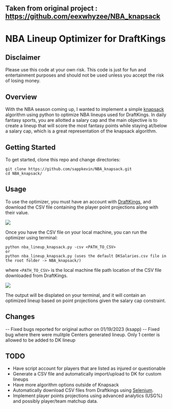 
## Taken from original project : https://github.com/eexwhyzee/NBA_knapsack
# NBA Lineup Optimizer for DraftKings

## Disclaimer
Please use this code at your own risk. This code is just for fun and entertainment purposes and should not be used unless you accept the risk of losing money.

## Overview 

With the NBA season coming up, I wanted to implement a simple [knapsack](https://en.wikipedia.org/wiki/Knapsack_problem) algorithm using python to optimize NBA lineups used for DraftKings. In daily fantasy sports, you are allotted a salary cap and the main objective is to create a lineup that will score the most fantasy points while staying at/below a salary cap, which is a great representation of the knapsack algorithm.

## Getting Started 

To get started, clone this repo and change directories:

```
git clone https://github.com/sappkevin/NBA_knapsack.git
cd NBA_knapsack/
```

## Usage

To use the optimizer, you must have an account with [DraftKings](https://www.draftkings.com/lobby), and download
the CSV file containing the player point projections along with their value. 

![](https://i.imgur.com/0K1hHIZ.png)

Once you have the CSV file on your local machine, you can run the optimizer using terminal:

```
python nba_lineup_knapsack.py -csv <PATH_TO_CSV>
or
python nba_lineup_knapsack.py (uses the default DKSalaries.csv file in the root folder -> NBA_knapsack/) 
```

where `<PATH_TO_CSV>` is the local machine file path location of the CSV file downloaded from DraftKings. 

![](https://i.imgur.com/xpiX8ns.png)

The output will be displated on your terminal, and it will contain an optimized lineup based on point projections
given the salary cap constraint. 

## Changes
-- Fixed bugs reported for original author on 01/19/2023 (ksapp)
-- Fixed bug where there were mulitple Centers generated lineup. Only 1 center is allowed to be added to DK lineup

## TODO
- Have script account for players that are listed as injured or questionable 
- Generate a CSV file and automatically import/upload to DK for custom lineups
- Have more algorithm options outside of Knapsack
- Automatically download CSV files from Draftkings using [Selenium](http://www.seleniumhq.org/).
- Implement player points projections using advanced analytics (USG%) and possibly player/team matchup data. 

